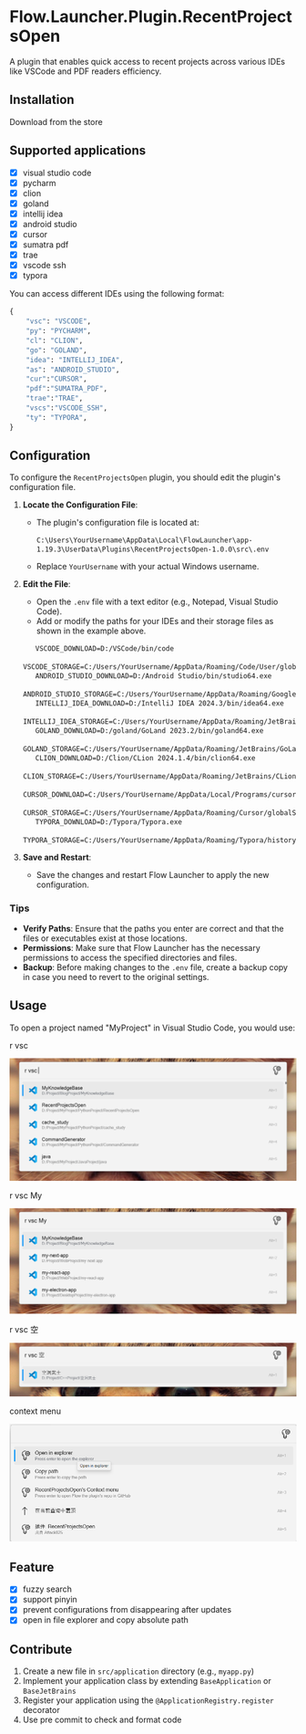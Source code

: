 # Flow.Launcher.Plugin.RecentProjectsOpen

A plugin that enables quick access to recent projects across various IDEs like VSCode and PDF readers efficiency.

## Installation

Download from the store

## Supported applications

- [x] visual studio code
- [x] pycharm
- [x] clion
- [x] goland
- [x] intellij idea
- [x] android studio
- [x] cursor
- [x] sumatra pdf
- [x] trae
- [x] vscode ssh
- [x] typora

You can access different IDEs using the following format:

```python
{
    "vsc": "VSCODE",
    "py": "PYCHARM",
    "cl": "CLION",
    "go": "GOLAND",
    "idea": "INTELLIJ_IDEA",
    "as": "ANDROID_STUDIO",
    "cur":"CURSOR",
    "pdf":"SUMATRA_PDF",
    "trae":"TRAE",
    "vscs":"VSCODE_SSH",
    "ty": "TYPORA",
}
```

## Configuration

To configure the `RecentProjectsOpen` plugin, you should edit the plugin's configuration file.

1. **Locate the Configuration File**:

   - The plugin's configuration file is located at:

     ```plaintext
     C:\Users\YourUsername\AppData\Local\FlowLauncher\app-1.19.3\UserData\Plugins\RecentProjectsOpen-1.0.0\src\.env
     ```

   - Replace `YourUsername` with your actual Windows username.

2. **Edit the File**:

   - Open the `.env` file with a text editor (e.g., Notepad, Visual Studio Code).
   - Add or modify the paths for your IDEs and their storage files as shown in the example above.

   ```plaintext
      VSCODE_DOWNLOAD=D:/VSCode/bin/code
      VSCODE_STORAGE=C:/Users/YourUsername/AppData/Roaming/Code/User/globalStorage/storage.json
      ANDROID_STUDIO_DOWNLOAD=D:/Android Studio/bin/studio64.exe
      ANDROID_STUDIO_STORAGE=C:/Users/YourUsername/AppData/Roaming/Google/AndroidStudio2024.1/options/recentProjects.xml
      INTELLIJ_IDEA_DOWNLOAD=D:/IntelliJ IDEA 2024.3/bin/idea64.exe
      INTELLIJ_IDEA_STORAGE=C:/Users/YourUsername/AppData/Roaming/JetBrains/IntelliJIdea2024.3/options/recentProjects.xml
      GOLAND_DOWNLOAD=D:/goland/GoLand 2023.2/bin/goland64.exe
      GOLAND_STORAGE=C:/Users/YourUsername/AppData/Roaming/JetBrains/GoLand2023.2/options/recentProjects.xml
      CLION_DOWNLOAD=D:/Clion/CLion 2024.1.4/bin/clion64.exe
      CLION_STORAGE=C:/Users/YourUsername/AppData/Roaming/JetBrains/CLion2024.1/options/recentProjects.xml
      CURSOR_DOWNLOAD=C:/Users/YourUsername/AppData/Local/Programs/cursor/Cursor.exe
      CURSOR_STORAGE=C:/Users/YourUsername/AppData/Roaming/Cursor/globalStorage/storage.json
      TYPORA_DOWNLOAD=D:/Typora/Typora.exe
      TYPORA_STORAGE=C:/Users/YourUsername/AppData/Roaming/Typora/history.data
   ```

3. **Save and Restart**:

   - Save the changes and restart Flow Launcher to apply the new configuration.

### Tips

- **Verify Paths**: Ensure that the paths you enter are correct and that the files or executables exist at those locations.
- **Permissions**: Make sure that Flow Launcher has the necessary permissions to access the specified directories and files.
- **Backup**: Before making changes to the `.env` file, create a backup copy in case you need to revert to the original settings.

## Usage

To open a project named "MyProject" in Visual Studio Code, you would use:

r vsc

![1733284352742](image/README/1733284352742.png)

r vsc My

![1733284374591](image/README/1733284374591.png)

r vsc 空

![1733284760505](image/README/1733284760505.png)

context menu

![1742873448581](image/README/1742873448581.png)

## Feature

- [x] fuzzy search
- [x] support pinyin
- [x] prevent configurations from disappearing after updates
- [x] open in file explorer and copy absolute path

## Contribute

1. Create a new file in `src/application` directory (e.g., `myapp.py`)
2. Implement your application class by extending `BaseApplication` or `BaseJetBrains`
3. Register your application using the `@ApplicationRegistry.register` decorator
4. Use pre commit to check and format code
